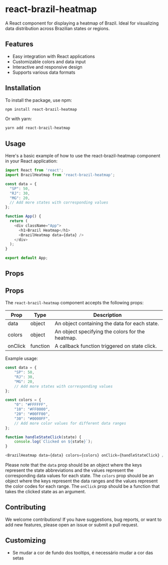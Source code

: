 # react-brazil-heatmap

A React component for displaying a heatmap of Brazil. Ideal for visualizing data distribution across Brazilian states or regions.

## Features

- Easy integration with React applications
- Customizable colors and data input
- Interactive and responsive design
- Supports various data formats

## Installation

To install the package, use npm:

```bash
npm install react-brazil-heatmap
```

Or with yarn:

```bash
yarn add react-brazil-heatmap
```

## Usage

Here's a basic example of how to use the react-brazil-heatmap component in your React application:

```javascript
import React from 'react';
import BrazilHeatmap from 'react-brazil-heatmap';

const data = {
  "SP": 50,
  "RJ": 30,
  "MG": 20,
  // Add more states with corresponding values
};

function App() {
  return (
    <div className="App">
      <h1>Brazil Heatmap</h1>
      <BrazilHeatmap data={data} />
    </div>
  );
}

export default App;
```

## Props
## Props

The `react-brazil-heatmap` component accepts the following props:

| Prop     | Type     | Description                                      |
| -------- | -------- | ------------------------------------------------ |
| data     | object   | An object containing the data for each state.     |
| colors   | object   | An object specifying the colors for the heatmap.  |
| onClick  | function | A callback function triggered on state click.     |

Example usage:

```javascript
const data = {
    "SP": 50,
    "RJ": 30,
    "MG": 20,
    // Add more states with corresponding values
};

const colors = {
    "0": "#FFFFFF",
    "10": "#FF0000",
    "20": "#00FF00",
    "30": "#0000FF",
    // Add more color values for different data ranges
};

function handleStateClick(state) {
    console.log(`Clicked on ${state}`);
}

<BrazilHeatmap data={data} colors={colors} onClick={handleStateClick} />
```

Please note that the `data` prop should be an object where the keys represent the state abbreviations and the values represent the corresponding data values for each state. The `colors` prop should be an object where the keys represent the data ranges and the values represent the color codes for each range. The `onClick` prop should be a function that takes the clicked state as an argument.

## Contributing
We welcome contributions! If you have suggestions, bug reports, or want to add new features, please open an issue or submit a pull request.


## Customizing
- Se mudar a cor de fundo dos tooltips, é necessário mudar a cor das setas 

